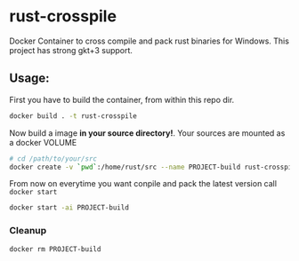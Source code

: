 # rust-crosspile

Docker Container to cross compile and pack rust binaries for Windows.
This project has strong gkt+3 support.

## Usage:
First you have to build the container, from within this repo dir.

```bash
docker build . -t rust-crosspile
```

Now build a image **in your source directory!**. Your sources are mounted as a docker VOLUME
```bash
# cd /path/to/your/src
docker create -v `pwd`:/home/rust/src --name PROJECT-build rust-crosspile:latest
```

From now on everytime you want conpile and pack the latest version call `docker start`

```bash
docker start -ai PROJECT-build
```

### Cleanup
```bash
docker rm PROJECT-build
```


[erste idee]: https://github.com/LeoTindall/rust-mingw64-gtk-docker
[zweite idee]: https://github.com/etrombly/rust-crosscompile
